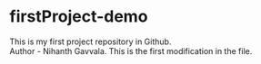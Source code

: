 # firstProject-demo
This is my first project repository in Github.
<br>
Author - Nihanth Gavvala.
This is the first modification in the file.
